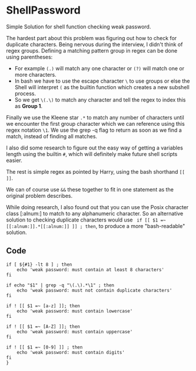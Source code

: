 # ShellPassword
Simple Solution for shell function checking weak password.

The hardest part about this problem was figuring out how to check for duplicate characters. Being nervous during the interview, I didn't think of regex groups.
Defining a matching pattern group in regex can be done using parentheses: 
- For example `(.)` will match any one character or `(?)` will match one or more characters.
- In bash we have to use the escape character `\` to use groups or else the Shell will interpret `(` as the builtin function which creates a new subshell process.
- So we get `\(.\)` to match any character and tell the regex to index this as **Group 1**.

Finally we use the Kleene star  `.*` to match any number of characters until we encounter the first group character which we can reference using this regex notation `\1`. We use the grep -q flag to return as soon as we find a match, instead of finding all matches.


I also did some research to figure out the easy way of getting a variables length using the builtin `#`, which will definitely make future shell scripts easier.

The rest is simple regex as pointed by Harry, using the bash shorthand ``[[ ]]``.

We can of course use `&&` these together to fit in one statement as the original problem describes.

While doing research, I also found out that you can use the Posix character class [:alnum:] to match to any alphanumeric character. So an alternative solution to checking duplicate characters would use `` if [[ $1 =~ [[:alnum:]].*[[:alnum:]] ]] ; then``, to produce a more "bash-readable" solution.



## Code

```function checkPassword {
if [ ${#1} -lt 8 ] ; then
	echo 'weak password: must contain at least 8 characters'
fi

if echo "$1" | grep -q "\(.\).*\1" ; then
	echo 'weak password: must not contain duplicate characters'
fi

if ! [[ $1 =~ [a-z] ]]; then
	echo 'weak password: must contain lowercase'
fi

if ! [[ $1 =~ [A-Z] ]]; then
	echo 'weak password: must contain uppercase'
fi

if ! [[ $1 =~ [0-9] ]] ; then
	echo 'weak password: must contain digits'
fi
}
```
